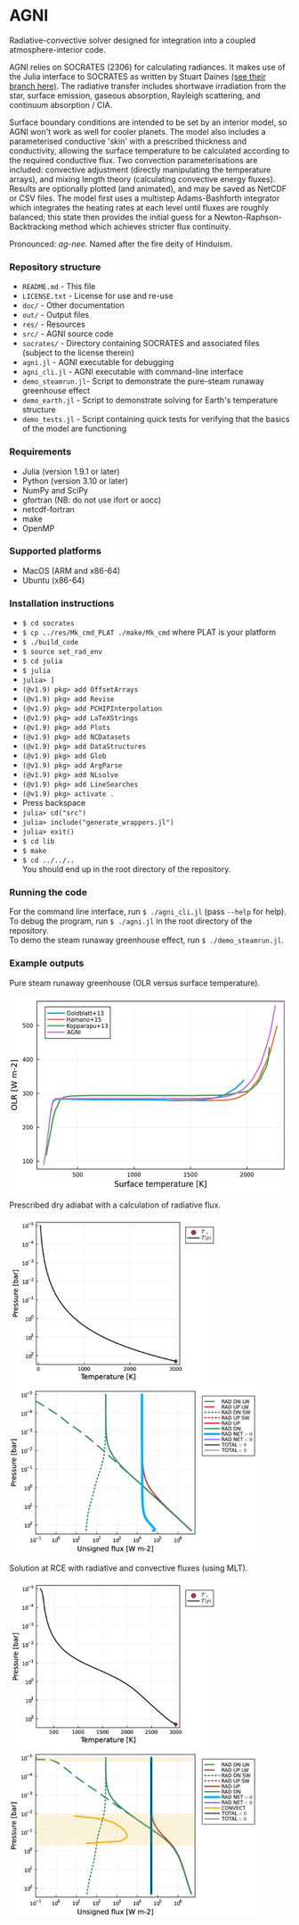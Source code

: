 # AGNI
Radiative-convective solver designed for integration into a coupled atmosphere-interior code.   

AGNI relies on SOCRATES (2306) for calculating radiances. It makes use of the Julia interface to SOCRATES as written by Stuart Daines [(see their branch here)](https://code.metoffice.gov.uk/trac/socrates/browser/main/branches/dev/stuartdaines/r1126_julia_interface). The radiative transfer includes shortwave irradiation from the star, surface emission, gaseous absorption, Rayleigh scattering, and continuum absorption / CIA.        

Surface boundary conditions are intended to be set by an interior model, so AGNI won't work as well for cooler planets. The model also includes a parameterised conductive 'skin' with a prescribed thickness and conductivity, allowing the surface temperature to be calculated according to the required conductive flux. Two convection parameterisations are included: convective adjustment (directly manipulating the temperature arrays), and mixing length theory (calculating convective energy fluxes). Results are optionally plotted (and animated), and may be saved as NetCDF or CSV files. The model first uses a multistep Adams-Bashforth integrator which integrates the heating rates at each level until fluxes are roughly balanced; this state then provides the initial guess for a Newton-Raphson-Backtracking method which achieves stricter flux continuity.
    
Pronounced: *ag-nee*. Named after the fire deity of Hinduism.      

### Repository structure 
* `README.md`       - This file
* `LICENSE.txt`     - License for use and re-use
* `doc/`            - Other documentation
* `out/`            - Output files
* `res/`            - Resources
* `src/`            - AGNI source code
* `socrates/`       - Directory containing SOCRATES and associated files (subject to the license therein)
* `agni.jl`         - AGNI executable for debugging
* `agni_cli.jl`     - AGNI executable with command-line interface
* `demo_steamrun.jl`- Script to demonstrate the pure-steam runaway greenhouse effect
* `demo_earth.jl`   - Script to demonstrate solving for Earth's temperature structure
* `demo_tests.jl`   - Script containing quick tests for verifying that the basics of the model are functioning


### Requirements
* Julia (version 1.9.1 or later)
* Python (version 3.10 or later)
* NumPy and SciPy
* gfortran (NB: do not use ifort or aocc)
* netcdf-fortran
* make
* OpenMP

### Supported platforms
* MacOS (ARM and x86-64)
* Ubuntu (x86-64)


### Installation instructions
- `$ cd socrates`
- `$ cp ../res/Mk_cmd_PLAT ./make/Mk_cmd` where PLAT is your platform
- `$ ./build_code`
- `$ source set_rad_env`
- `$ cd julia`
- `$ julia`
- `julia> ]`
- `(@v1.9) pkg> add OffsetArrays`
-  `(@v1.9) pkg> add Revise`
-  `(@v1.9) pkg> add PCHIPInterpolation`
-  `(@v1.9) pkg> add LaTeXStrings`
-  `(@v1.9) pkg> add Plots`
-  `(@v1.9) pkg> add NCDatasets`
-  `(@v1.9) pkg> add DataStructures`
-  `(@v1.9) pkg> add Glob`
-  `(@v1.9) pkg> add ArgParse`
-  `(@v1.9) pkg> add NLsolve`
-  `(@v1.9) pkg> add LineSearches`
-  `(@v1.9) pkg> activate .`
-  Press backspace
-  `julia> cd("src")`
-  `julia> include("generate_wrappers.jl")`
-  `julia> exit()`
-  `$ cd lib`
-  `$ make`
-  `$ cd ../../..`   
You should end up in the root directory of the repository.    

### Running the code
For the command line interface, run `$ ./agni_cli.jl` (pass `--help` for help).     
To debug the program, run `$ ./agni.jl` in the root directory of the repository.       
To demo the steam runaway greenhouse effect, run `$ ./demo_steamrun.jl`.     


### Example outputs
Pure steam runaway greenhouse (OLR versus surface temperature).
<p float="left">
  <img src="doc/example_runaway/curve.png" height="350" />
</p>

Prescribed dry adiabat with a calculation of radiative flux.
<p float="left">
  <img src="doc/example_nosolve/pt.jpg" height="300" />
  <img src="doc/example_nosolve/fl.jpg" height="300" /> 
</p>

Solution at RCE with radiative and convective fluxes (using MLT).
<p float="left">
  <img src="doc/example_withsolve/pt.jpg" height="300"/>
  <img src="doc/example_withsolve/fl.jpg" height="300" /> 
</p>
